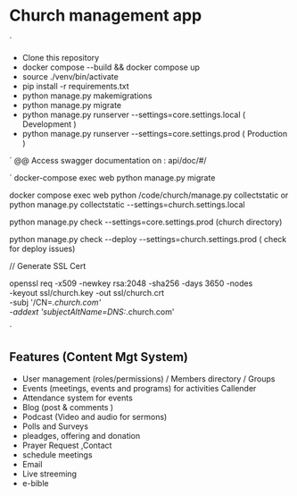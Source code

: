 # Church management app

`

- Clone this repository
- docker compose --build && docker compose up
- source ./venv/bin/activate
- pip install -r requirements.txt
- python manage.py makemigrations
- python manage.py migrate
- python manage.py runserver --settings=core.settings.local ( Development )
- python manage.py runserver --settings=core.settings.prod ( Production )

`
@@ Access swagger documentation on : api/doc/#/

`
docker-compose exec web python manage.py migrate

docker compose exec web python /code/church/manage.py collectstatic
or
python manage.py collectstatic --settings=church.settings.local

python manage.py check --settings=core.settings.prod (church directory)

python manage.py check --deploy --settings=church.settings.prod ( check for deploy issues)

// Generate SSL Cert

openssl req -x509 -newkey rsa:2048 -sha256 -days 3650 -nodes \
-keyout ssl/church.key -out ssl/church.crt \
-subj '/CN=_.church.com' \
-addext 'subjectAltName=DNS:_.church.com'

`

## Features (Content Mgt System)

- User management (roles/permissions) / Members directory / Groups
- Events (meetings, events and programs) for activities Callender
- Attendance system for events
- Blog (post & comments )
- Podcast (Video and audio for sermons)
- Polls and Surveys
- pleadges, offering and donation
- Prayer Request ,Contact
- schedule meetings
- Email
- Live streeming
- e-bible

